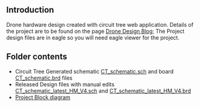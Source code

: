 ## Introduction
Drone hardware design created with circuit tree web application. Details of the project are to be found on the page [Drone Design Blog](http://circuit-tree.com/small-drone-design/);
The Project design files are in eagle so you will need eagle viewer for the project. 

## Folder contents
- Circuit Tree Generated schematic [CT_schematic.sch](https://github.com/makarandkapoor/Circuit_Tree_Designs/blob/master/Development_boards/Small_drone_board/CT_schematic.sch) and board [CT_schematic.brd](https://github.com/makarandkapoor/Circuit_Tree_Designs/blob/master/Development_boards/Small_drone_board/CT_schematic.brd) files 
- Released Design files with manual edits [CT_schematic_latest_HM_V4.sch](https://github.com/makarandkapoor/Circuit_Tree_Designs/blob/master/Development_boards/Small_drone_board/CT_schematic_latest_HM_V4.sch) and [CT_schematic_latest_HM_V4.brd](https://github.com/makarandkapoor/Circuit_Tree_Designs/blob/master/Development_boards/Small_drone_board/CT_schematic_latest_HM_V4.brd)
- [Project Block diagram](https://github.com/makarandkapoor/Circuit_Tree_Designs/blob/master/Development_boards/Small_drone_board/block_diagram.png)

